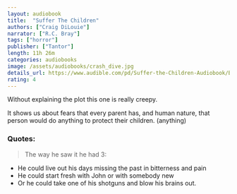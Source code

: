 ```yaml
---
layout: audiobook
title:  "Suffer The Children"
authors: ["Craig DiLouie"]
narrator: ["R.C. Bray"]
tags: ["horror"]
publisher: ["Tantor"]
length: 11h 26m
categories: audiobooks
image: /assets/audiobooks/crash_dive.jpg
details_url: https://www.audible.com/pd/Suffer-the-Children-Audiobook/B00K539IPA
rating: 4
---
```


Without explaining the plot this one is really creepy.

It shows us about fears that every parent has, and human nature, that person would do anything to protect their children. (anything)


### Quotes:
> The way he saw it he had 3:
* He could live out his days missing the past in bitterness and pain
* He could start fresh with John or with somebody new
* Or he could take one of his shotguns and blow his brains out.